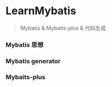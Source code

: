 # LearnMybatis

> Mybatis & Mybatis-plus & 代码生成

### Mybatis 思想

### Mybatis generator

### Mybaits-plus
